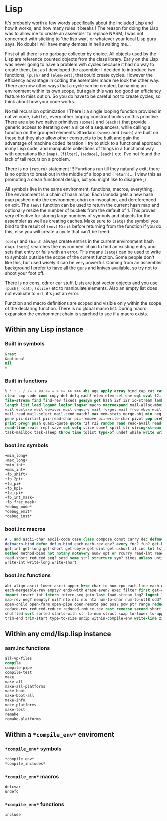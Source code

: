 # Lisp

It's probably worth a few words specifically about the included Lisp and how it
works, and how many rules it breaks ! The reason for doing the Lisp was to
allow me to create an assembler to replace NASM, I was not concerned with
sticking to 'the lisp way', or whatever your local Lisp guru says. No doubt I
will have many demons in hell awaiting me...

First of all there is no garbage collector by choice. All objects used by the
Lisp are reference counted objects from the class library. Early on the Lisp
was never going to have a problem with cycles because it had no way to create
them, but as I developed the assembler I decided to introduce two functions,
`(push)` and `(elem-set)`, that could create cycles. However the efficiency
advantage in coding the assembler made me look the other way. There are now
other ways that a cycle can be created, by naming an environment within its own
scope, but again this was too good an efficiency feature to miss out on. So you
do have to be careful not to create cycles, so think about how your code works.

No tail recursion optimization ! There is a single looping function provided in
native code, `(while)`, every other looping construct builds on this primitive.
There are also two native primitives `(some!)` and `(each!)` that provide
generic access to iterating over a slice of a sequence/s, while calling a
function on the grouped elements. Standard `(some)` and `(each)` are built on
these but they also allow other constructs to be built and gain the advantage
of machine coded iteration. I try to stick to a functional approach in my Lisp
code, and manipulate collections of things in a functional way with operations
like `(map)`, `(filter)`, `(reduce)`, `(each)` etc. I've not found the lack of
tail recursion a problem.

There is no `(return)` statement !!! Functions run till they naturally exit,
there is no option to break out in the middle of a loop and `(return)`... I
view this as promoting a clean functional design, but you might like to
disagree ;)

All symbols live in the same environment, functions, macros, everything. The
environment is a chain of hash maps. Each lambda gets a new hash map pushed
onto the environment chain on invocation, and dereferenced on exit. The `(env)`
function can be used to return the current hash map and optionally resize the
number of buckets from the default of 1. This proves very effective for storing
large numbers of symbols and objects for the assembler as well as creating
caches. Make sure to `(setq)` the symbol you bind to the result of `(env)` to
`nil` before returning from the function if you do this, else you will create a
cycle that can't be freed.

`(defq)` and `(bind)` always create entries in the current environment hash
map. `(setq)` searches the environment chain to find an existing entry and sets
that entry or fails with an error. This means `(setq)` can be used to write to
symbols outside the scope of the current function. Some people don't like this,
but used wisely it can be very powerful. Coming from an assembler background I
prefer to have all the guns and knives available, so try not to shoot your foot
off.

There is no cons, cdr or car stuff. Lists are just vector objects and you use
`(push)`, `(cat)`, `(slice)` etc to manipulate elements. Also an empty list
does not evaluate to `nil`, it's just an error.

Function and macro definitions are scoped and visible only within the scope of
the declaring function. There is no global macro list. During macro expansion
the environment chain is searched to see if a macro exists.

## Within any Lisp instance

### Built in symbols

```lisp
&rest
&optional
nil
t
```

### Built in functions

```lisp
% * + - / /= < << <= = > >= >> >>> abs age apply array bind cap cat catch char
clear cmp code cond copy def defq each! elem elem-set env eql eval f2i f2r ffi
file-stream find find-rev fixeds gensym get hash i2f i2r io-stream lambda
length list load logand logior logxor macro macroexpand mail-alloc-mbox
mail-declare mail-devices mail-enquire mail-forget mail-free-mbox mail-poll
mail-read mail-select mail-send match? max mem-stats merge-obj min neg nums
penv pii-dirlist pii-read-char pii-remove pii-write-char pivot pop prebind prin
print progn push quasi-quote quote r2f r2i random read read-avail read-char
read-line reals repl save set setq slice some! split str string-stream sym
task-mailbox task-sleep throw time tolist type-of undef while write write-char
```

### boot.inc symbols

```lisp
+min_long+
+max_long+
+min_int+
+max_int+
+fp_shift+
+fp_2pi+
+fp_pi+
+fp_hpi+
+fp_rpi+
+fp_int_mask+
+fp_frac_mask+
*debug_mode*
*debug_emit*
*debug_inst*
```

### boot.inc macros

```lisp
# . and ascii-char ascii-code case class compose const curry dec defmacro
defmacro-bind defun defun-bind each each-rev env? every fnc? fun? get-byte
get-int get-long get-short get-ubyte get-uint get-ushort if inc let lst? macro?
method method-bind not notany notevery num? opt or rcurry read-int read-long
read-short reduced seq? setd some str? structure sym? times unless until when
write-int write-long write-short
```

### boot.inc functions

```lisp
abi align ascii-lower ascii-upper byte char-to-num cpu each-line each-mergeable
each-mergeable-rev empty? ends-with erase even? exec filter first get-cstr
import insert int intern intern-seq join last load-stream log2 lognot long map
map-rev neg? nempty? nil? nlo nlz nto ntz num-to-char num-to-utf8 odd? offset
open-child open-farm open-pipe open-remote pad pos? pow ptr range reduce
reduce-rev reduced-reduce reduced-reduce-rev rest reverse second short shuffle
shuffled sort sorted starts-with str-to-num struct swap to-lower to-upper trim
trim-end trim-start type-to-size unzip within-compile-env write-line zip
```

## Within any cmd/lisp.lisp instance

### asm.inc functions

```lisp
all-vp-files
compile
compile-pipe
compile-test
make
make-all
make-all-platforms
make-boot
make-boot-all
make-info
make-platforms
make-test
remake
remake-platforms
```

## Within a `*compile_env*` enviroment

### `*compile_env*` symbols

```lisp
*compile_env*
*compile_includes*
```

### `*compile_env*` macros

```lisp
defcvar
undefc
```

### `*compile_env*` functions

```lisp
include
```
